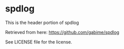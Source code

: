# spdlog

This is the header portion of spdlog

Retrieved from here: https://github.com/gabime/spdlog

See LICENSE file for the license.
